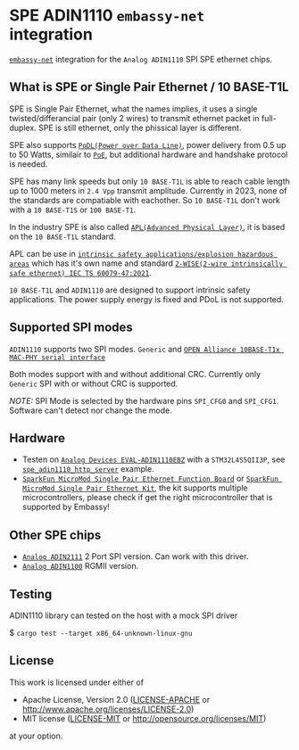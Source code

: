 # SPE ADIN1110 `embassy-net` integration

[`embassy-net`](https://crates.io/crates/embassy-net) integration for the `Analog ADIN1110` SPI SPE ethernet chips.

## What is SPE or Single Pair Ethernet / 10 BASE-T1L

SPE is Single Pair Ethernet, what the names implies, it uses a single twisted/differancial pair (only 2 wires) to transmit ethernet packet in full-duplex.
SPE is still ethernet, only the phissical layer is different.

SPE also supports [`PoDL(Power over Data Line)`](https://www.ti.com/lit/an/snla395/snla395.pdf), power delivery from 0.5 up to 50 Watts, similair to [`PoE`](https://en.wikipedia.org/wiki/Power_over_Ethernet), but additional hardware and handshake protocol is needed.

SPE has many link speeds but only `10 BASE-T1L` is able to reach cable length up to 1000 meters in `2.4 Vpp` transmit amplitude.
Currently in 2023, none of the standards are compatiable with eachother.
So `10 BASE-T1L` don't work with a `10 BASE-T1S` or `100 BASE-T1`.

In the industry SPE is also called [`APL(Advanced Physical Layer)`](https://www.ethernet-apl.org), it is based on the `10 BASE-T1L` standard.

APL can be use in [`intrinsic safety applications/explosion hazardous areas`](https://en.wikipedia.org/wiki/Electrical_equipment_in_hazardous_areas) which has it's own name and standard [`2-WISE(2-wire intrinsically safe ethernet) IEC TS 60079-47:2021`](https://webstore.iec.ch/publication/64292).

`10 BASE-T1L` and `ADIN1110` are designed to support intrinsic safety applications. The power supply energy is fixed and PDoL is not supported.

## Supported SPI modes

`ADIN1110` supports two SPI modes. `Generic` and [`OPEN Alliance 10BASE-T1x MAC-PHY serial interface`](https://opensig.org/download/document/OPEN_Alliance_10BASET1x_MAC-PHY_Serial_Interface_V1.1.pdf)

Both modes support with and without additional CRC.
Currently only `Generic` SPI with or without CRC is supported.

*NOTE:* SPI Mode is selected by the hardware pins `SPI_CFG0` and `SPI_CFG1`. Software can't detect nor change the mode.

## Hardware

- Testen on [`Analog Devices EVAL-ADIN1110EBZ`](https://www.analog.com/en/design-center/evaluation-hardware-and-software/evaluation-boards-kits/eval-adin1110.html) with a `STM32L4S5QII3P`, see [`spe_adin1110_http_server`](../examples/stm32l4/src/bin/spe_adin1110_http_server.rs) example.
- [`SparkFun MicroMod Single Pair Ethernet Function Board`](https://www.sparkfun.com/products/19038) or [`SparkFun MicroMod Single Pair Ethernet Kit`](https://www.sparkfun.com/products/19628), the kit supports multiple microcontrollers, please check if get the right microcontroller that is supported by Embassy!

## Other SPE chips

* [`Analog ADIN2111`](https://www.analog.com/en/products/adin2111.html) 2 Port SPI version. Can work with this driver.
* [`Analog ADIN1100`](https://www.analog.com/en/products/adin1100.html) RGMII version.

## Testing

ADIN1110 library can tested on the host with a mock SPI driver

$ `cargo test --target x86_64-unknown-linux-gnu`

## License

This work is licensed under either of

- Apache License, Version 2.0 ([LICENSE-APACHE](LICENSE-APACHE) or
  http://www.apache.org/licenses/LICENSE-2.0)
- MIT license ([LICENSE-MIT](LICENSE-MIT) or http://opensource.org/licenses/MIT)

at your option.
